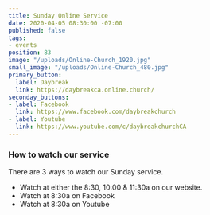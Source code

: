 ```yaml
---
title: Sunday Online Service
date: 2020-04-05 08:30:00 -07:00
published: false
tags:
- events
position: 83
image: "/uploads/Online-Church_1920.jpg"
small_image: "/uploads/Online-Church_480.jpg"
primary_button:
  label: Daybreak
  link: https://daybreakca.online.church/
seconday_buttons:
- label: Facebook
  link: https://www.facebook.com/daybreakchurch
- label: Youtube
  link: https://www.youtube.com/c/daybreakchurchCA
---
```


### How to watch our service

There are 3 ways to watch our Sunday service.
* Watch at either the 8:30, 10:00 & 11:30a on our website.
* Watch at 8:30a on Facebook
* Watch at 8:30a on Youtube